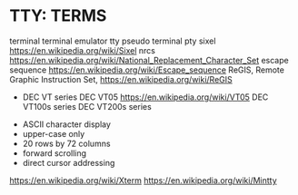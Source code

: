 # TTY: TERMS

terminal
terminal emulator
tty
pseudo terminal
pty
sixel https://en.wikipedia.org/wiki/Sixel
nrcs https://en.wikipedia.org/wiki/National_Replacement_Character_Set
escape sequence https://en.wikipedia.org/wiki/Escape_sequence
ReGIS, Remote Graphic Instruction Set, https://en.wikipedia.org/wiki/ReGIS

* DEC VT series
DEC VT05 https://en.wikipedia.org/wiki/VT05
DEC VT100s series
DEC VT200s series


- ASCII character display
- upper-case only
- 20 rows by 72 columns
- forward scrolling
- direct cursor addressing

https://en.wikipedia.org/wiki/Xterm
https://en.wikipedia.org/wiki/Mintty
